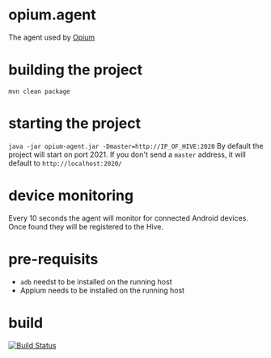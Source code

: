 # opium.agent
The agent used by [Opium](https://github.com/ludovicianul/opium)

# building the project 
`mvn clean package`

# starting the project
`java -jar opium-agent.jar -Dmaster=http://IP_OF_HIVE:2020`
By default the project will start on port 2021. If you don't send a `master` address, it will default to `http://localhost:2020/`

# device monitoring
Every 10 seconds the agent will monitor for connected Android devices. Once found they will be registered to the Hive.

# pre-requisits
- `adb` needst to be installed on the running host
- Appium needs to be installed on the running host

# build
[![Build Status](https://snap-ci.com/ludovicianul/opium.agent/branch/master/build_image)](https://snap-ci.com/ludovicianul/opium.agent/branch/master)
